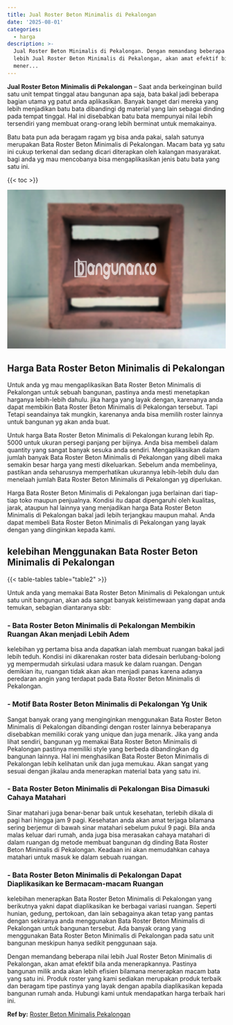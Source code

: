 ```yaml
---
title: Jual Roster Beton Minimalis di Pekalongan
date: '2025-08-01'
categories:
  - harga
description: >-
  Jual Roster Beton Minimalis di Pekalongan. Dengan memandang beberapa nilai
  lebih Jual Roster Beton Minimalis di Pekalongan, akan amat efektif bila anda
  mener...
---
```


**Jual Roster Beton Minimalis di Pekalongan** – Saat anda berkeinginan build satu unit tempat tinggal atau bangunan apa saja, bata bakal jadi beberapa bagian utama yg patut anda aplikasikan. Banyak banget dari mereka yang lebih menjadikan batu bata dibandingi dg material yang lain sebagai dinding pada tempat tinggal. Hal ini disebabkan batu bata mempunyai nilai lebih tersendiri yang membuat orang-orang lebih berminat untuk memakainya.

Batu bata pun ada beragam ragam yg bisa anda pakai, salah satunya merupakan Bata Roster Beton Minimalis di Pekalongan. Macam bata yg satu ini cukup terkenal dan sedang dicari diterapkan oleh kalangan masyarakat. bagi anda yg mau mencobanya bisa mengaplikasikan jenis batu bata yang satu ini.

{{< toc >}}

![Jual Roster Beton Minimalis di Pekalongan](/images/bata-roster-minimalis-37.png)

## Harga Bata Roster Beton Minimalis di Pekalongan

Untuk anda yg mau mengaplikasikan Bata Roster Beton Minimalis di Pekalongan untuk sebuah bangunan, pastinya anda mesti menetapkan harganya lebih-lebih dahulu. jika harga yang layak dengan, karenanya anda dapat membikin Bata Roster Beton Minimalis di Pekalongan tersebut. Tapi Tetapi seandainya tak mungkin, karenanya anda bisa memilih roster lainnya untuk bangunan yg akan anda buat.

Untuk harga Bata Roster Beton Minimalis di Pekalongan kurang lebih Rp. 5000 untuk ukuran persegi panjang per bijinya. Anda bisa membeli dalam quantity yang sangat banyak sesuka anda sendiri. Mengaplikasikan dalam jumlah banyak Bata Roster Beton Minimalis di Pekalongan yang dibeli maka semakin besar harga yang mesti dikeluarkan. Sebelum anda membelinya, pastikan anda seharusnya memperhatikan ukurannya lebih-lebih dulu dan menelaah jumlah Bata Roster Beton Minimalis di Pekalongan yg diperlukan.

Harga Bata Roster Beton Minimalis di Pekalongan juga berlainan dari tiap-tiap toko maupun penjualnya. Kondisi itu dapat dipengaruhi oleh kualitas, jarak, ataupun hal lainnya yang menjadikan harga Bata Roster Beton Minimalis di Pekalongan bakal jadi lebih terjangkau maupun mahal. Anda dapat membeli Bata Roster Beton Minimalis di Pekalongan yang layak dengan yang diinginkan kepada kami.

## kelebihan Menggunakan Bata Roster Beton Minimalis di Pekalongan

{{< table-tables table="table2" >}}

Untuk anda yang memakai Bata Roster Beton Minimalis di Pekalongan untuk satu unit bangunan, akan ada sangat banyak keistimewaan yang dapat anda temukan, sebagian diantaranya sbb:

### \- Bata Roster Beton Minimalis di Pekalongan Membikin Ruangan Akan menjadi Lebih Adem

kelebihan yg pertama bisa anda dapatkan ialah membuat ruangan bakal jadi lebih teduh. Kondisi ini dikarenakan roster bata didesain berlubang-bolong yg mempermudah sirkulasi udara masuk ke dalam ruangan. Dengan demikian itu, ruangan tidak akan akan menjadi panas karena adanya peredaran angin yang terdapat pada Bata Roster Beton Minimalis di Pekalongan.

### \- Motif Bata Roster Beton Minimalis di Pekalongan Yg Unik

Sangat banyak orang yang menginginkan menggunakan Bata Roster Beton Minimalis di Pekalongan dibandingi dengan roster lainnya beberapanya disebabkan memiliki corak yang unique dan juga menarik. Jika yang anda lihat sendiri, bangunan yg memakai Bata Roster Beton Minimalis di Pekalongan pastinya memiliki style yang berbeda dibandingkan dg bangunan lainnya. Hal ini menghasilkan Bata Roster Beton Minimalis di Pekalongan lebih kelihatan unik dan juga memukau. Akan sangat yang sesuai dengan jikalau anda menerapkan material bata yang satu ini.

### \- Bata Roster Beton Minimalis di Pekalongan Bisa Dimasuki Cahaya Matahari

Sinar matahari juga benar-benar baik untuk kesehatan, terlebih dikala di pagi hari hingga jam 9 pagi. Kesehatan anda akan amat terjaga bilamana sering berjemur di bawah sinar matahari sebelum pukul 9 pagi. Bila anda malas keluar dari rumah, anda juga bisa merasakan cahaya matahari di dalam ruangan dg metode membuat bangunan dg dinding Bata Roster Beton Minimalis di Pekalongan. Keadaan ini akan memudahkan cahaya matahari untuk masuk ke dalam sebuah ruangan.

### \- Bata Roster Beton Minimalis di Pekalongan Dapat Diaplikasikan ke Bermacam-macam Ruangan

kelebihan menerapkan Bata Roster Beton Minimalis di Pekalongan yang berikutnya yakni dapat diaplikasikan ke berbagai variasi ruangan. Seperti hunian, gedung, pertokoan, dan lain sebagainya akan tetap yang pantas dengan sekiranya anda menggunakan Bata Roster Beton Minimalis di Pekalongan untuk bangunan tersebut. Ada banyak orang yang menggunakan Bata Roster Beton Minimalis di Pekalongan pada satu unit bangunan meskipun hanya sedikit penggunaan saja.

Dengan memandang beberapa nilai lebih Jual Roster Beton Minimalis di Pekalongan, akan amat efektif bila anda menerapkannya. Pastinya bangunan milik anda akan lebih efisien bilamana menerapkan macam bata yang satu ini. Produk roster yang kami sediakan merupakan produk terbaik dan beragam tipe pastinya yang layak dengan apabila diaplikasikan kepada bangunan rumah anda. Hubungi kami untuk mendapatkan harga terbaik hari ini.

**Ref by:** [Roster Beton Minimalis Pekalongan](https://id.wikipedia.org/wiki/Roster)
